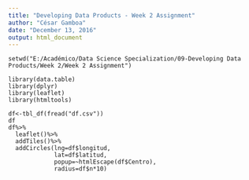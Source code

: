 ```yaml
---
title: "Developing Data Products - Week 2 Assignment"
author: "César Gamboa"
date: "December 13, 2016"
output: html_document
---
```

```{r, echo=FALSE, results='hide'}
setwd("E:/Académico/Data Science Specialization/09-Developing Data Products/Week 2/Week 2 Assignment")
```

```{r, message=FALSE, warning=FALSE, results='hide'}
library(data.table)
library(dplyr)
library(leaflet)
library(htmltools)
```

```{r, message=FALSE}
df<-tbl_df(fread("df.csv"))
df
df%>%
  leaflet()%>%
  addTiles()%>%
  addCircles(lng=df$longitud,
             lat=df$latitud,
             popup=~htmlEscape(df$Centro), 
             radius=df$n*10)
```

